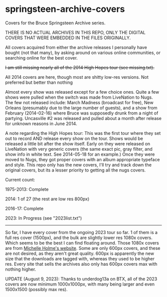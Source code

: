 # springsteen-archive-covers
Covers for the Bruce Springsteen Archive series. 

THERE IS NO ACTUAL ARCHIVES IN THIS REPO, ONLY THE DIGITAL COVERS THAT WERE EMBEDDED IN THE FILES ORIGINALLY.

All covers acquired from either the archive releases I personally have bought (not that many), by asking around on various online communities, or searching online for the best cover. 

~~I am still missing nearly all of the 2014 High Hopes tour (see missing.txt).~~

All 2014 covers are here, though most are shitty low-res versions. Not preferred but better than nothing

Almost every show was released except for a few choice ones. Quite a few shows were pulled when the switch 
was made from LiveNation to Nugs. The few not released include:
March Madness (broadcast for free), New Orleans (presumably due to the large number of guests), 
and a show from February (2014-02-16) where Bruce was supposedly drunk from a night of 
partying. Uncasville #2 was released and pulled about a month after 
release for unknown reasons in June 2014.

A note regarding the High Hopes tour: This was the first tour where they set out to record AND release every show on the tour. Shows would be released a little bit after the show itself. Early on they were released on LiveNation with very generic covers (the same exact pic, gray filter, and show info in white text. See 2014-05-18 for an example.) Once they were moved to Nugs, they got proper covers with an album appropriate typeface and style. This repo only has the new covers, I'll try and track down the original covers, but its a lesser priority to getting all the nugs covers.

Current count:

1975-2013: Complete

2014: 1 of 27 (the rest are low res 800px)  

2016-17: Complete

2023: In Progress (see "2023list.txt")

---

So far, I have every cover from the ongoing 2023 tour so far. 1 of them is a full res cover (1500px), and the bulk are slightly lower res 1080x covers. Which seems to be the best I can find floating around. Those 1080x covers are from [Michelle Holme's website](https://michelleholme.com/portfolio/nugs-tour-2023). Some are only 600px covers, and these are not desired, as they aren't great quality. 600px is apparently the new size that the downloads are tagged with, whereas they used to be higher res. Every site that sells the archives also only has 600px covers max with nothing higher.

UPDATE (August 9, 2023):
Thanks to underdog13a on BTX, all of the 2023 covers are now minimum 1000x1000px, with many being larger and even 1500x1500 (possibly max res).